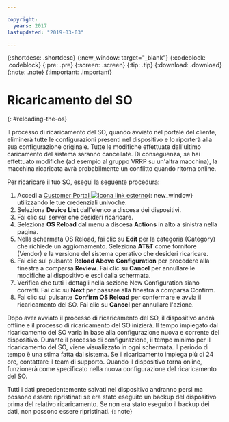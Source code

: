 ```yaml
---

copyright:
  years: 2017
lastupdated: "2019-03-03"

---
```


{:shortdesc: .shortdesc}
{:new_window: target="_blank"}
{:codeblock: .codeblock}
{:pre: .pre}
{:screen: .screen}
{:tip: .tip}
{:download: .download}
{:note: .note}
{:important: .important}

# Ricaricamento del SO
{: #reloading-the-os}

Il processo di ricaricamento del SO, quando avviato nel portale del cliente, eliminerà tutte le configurazioni presenti nel dispositivo e lo riporterà alla sua configurazione originale. Tutte le modifiche effettuate dall'ultimo caricamento del sistema saranno cancellate. Di conseguenza, se hai effettuato modifiche (ad esempio al gruppo VRRP su un'altra macchina), la macchina ricaricata avrà probabilmente un conflitto quando ritorna online.

Per ricaricare il tuo SO, esegui la seguente procedura:

1. Accedi a [Customer Portal ![Icona link esterno](../../icons/launch-glyph.svg "Icona link esterno")](https://control.softlayer.com/){: new_window} utilizzando le tue credenziali univoche.
2. Seleziona **Device List** dall'elenco a discesa dei dispositivi.
3. Fai clic sul server che desideri ricaricare.
4. Seleziona **OS Reload** dal menu a discesa **Actions** in alto a sinistra nella pagina.
5. Nella schermata OS Reload, fai clic su **Edit** per la categoria (Category) che richiede un aggiornamento. Seleziona **AT&T** come fornitore (Vendor) e la versione del sistema operativo che desideri ricaricare.
6. Fai clic sul pulsante **Reload Above Configuration** per procedere alla finestra a comparsa **Review**. Fai clic su **Cancel** per annullare le modifiche al dispositivo e esci dalla schermata.
7. Verifica che tutti i dettagli nella sezione New Configuration siano corretti. Fai clic su **Next** per passare alla finestra a comparsa Confirm.
8. Fai clic sul pulsante **Confirm OS Reload** per confermare e avvia il ricaricamento del SO. Fai clic su **Cancel** per annullare l'azione.

Dopo aver avviato il processo di ricaricamento del SO, il dispositivo andrà offline e il processo di ricaricamento del SO inizierà. Il tempo impiegato dal ricaricamento del SO varia in base alla configurazione nuova e corrente del dispositivo. Durante il processo di configurazione, il tempo minimo per il ricaricamento del SO, viene visualizzato in ogni schermata. Il periodo di tempo è una stima fatta dal sistema. Se il ricaricamento impiega più di 24 ore, contattare il team di supporto. Quando il dispositivo torna online, funzionerà come specificato nella nuova configurazione del ricaricamento del SO.

Tutti i dati precedentemente salvati nel dispositivo andranno persi ma possono essere ripristinati se era stato eseguito un backup del dispositivo prima del relativo ricaricamento. Se non era stato eseguito il backup dei dati, non possono essere ripristinati.
{: note}
